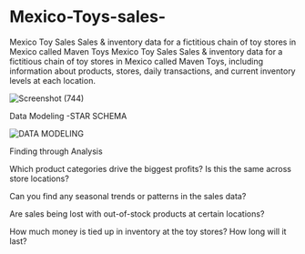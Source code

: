 # Mexico-Toys-sales-
Mexico Toy Sales Sales &amp; inventory data for a fictitious chain of toy stores in Mexico called Maven Toys
Mexico Toy Sales
Sales & inventory data for a fictitious chain of toy stores in Mexico called Maven Toys, including information about products, stores, daily transactions, and current inventory levels at each location.


![Screenshot (744)](https://github.com/santoshkr23/Mexico-Toys-sales-/assets/60109277/e770c4d0-8734-4e0c-a3c9-a9210ceecea4)


Data Modeling -STAR SCHEMA

![DATA MODELING](https://github.com/santoshkr23/Mexico-Toys-sales-/assets/60109277/35a543f0-1e57-4159-a46d-5747e91ca6cd)



Finding through Analysis

Which product categories drive the biggest profits? Is this the same across store locations?

Can you find any seasonal trends or patterns in the sales data?

Are sales being lost with out-of-stock products at certain locations?

How much money is tied up in inventory at the toy stores? How long will it last?

